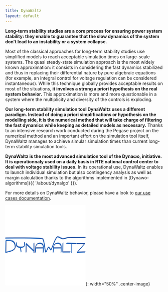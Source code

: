 ```yaml
---
title: DynaWaltz
layout: default
---
```

<!--
    Except where otherwise noted, content in this website is Copyright (c)
    2015-2020, RTE (http://www.rte-france.com) and licensed under a
    CC-BY-4.0 (https://creativecommons.org/licenses/by/4.0/)
    license. All rights reserved.
-->

**Long-term stability studies are a core process for ensuring power system stability: they enable to guarantee that the slow dynamics of the system don't lead to an instability or a system collapse.**

Most of the classical approaches for long-term stability studies use simplified models to reach acceptable simulation times on large-scale systems. The quasi steady-state simulation approach is the most widely known approximation: it consists in considering the fast dynamics stabilized and thus in replacing their differential nature by pure algebraic equations (for example, an integral control for voltage regulation can be considered instantaneous). While this technique globally provides acceptable results on most of the situations, **it involves a strong a priori hypothesis on the real system behavior.** This approximation is more and more questionable in a system where the multiplicity and diversity of the controls is exploding.

**Our long-term stability simulation tool DynaWaltz uses a different paradigm. Instead of doing a priori simplifications or hypothesis on the modelling side, it is the numerical method that will take charge of filtering the fast dynamics while keeping as detailed models as necessary.** Thanks to an intensive research work conducted during the Pegase project on the numerical method and an important effort on the simulation tool itself, DynaWaltz manages to achieve simular simulation times than current long-term stability simulation tools.

**DynaWaltz is the most advanced simulation tool of the Dyna&omega;o, initiative. It is operationnaly used on a daily basis in RTE national control center to deal with voltage stability issues.** In its operational use, DynaWaltz enables to launch individual simulation but also contingency analysis as well as  margin calculation thanks to the algorithms implemented in [Dynawo-algorithms]({{ '/about/dynalgo' }}).

For more details on DynaWaltz behavior, please have a look to [our use cases documentation](https://github.com/dynawo/dynawo/releases/download/v1.4.1/DynawoDocumentation.zip).

![image](../assets/images/DynaWaltz.png){: width="50%" .center-image}

